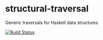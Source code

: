 # structural-traversal
Generic traversals for Haskell data structures

[![Build Status](https://travis-ci.org/nboldi/structural-traversal.svg?branch=master)](https://travis-ci.org/nboldi/structural-traversal)
